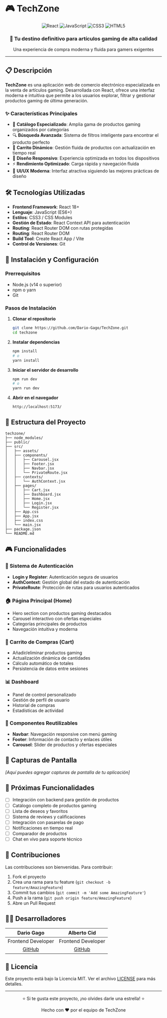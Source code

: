 # 🎮 TechZone

<div align="center">
  <img src="https://img.shields.io/badge/React-20232A?style=for-the-badge&logo=react&logoColor=61DAFB" alt="React">
  <img src="https://img.shields.io/badge/JavaScript-F7DF1E?style=for-the-badge&logo=javascript&logoColor=black" alt="JavaScript">
  <img src="https://img.shields.io/badge/CSS3-1572B6?style=for-the-badge&logo=css3&logoColor=white" alt="CSS3">
  <img src="https://img.shields.io/badge/HTML5-E34F26?style=for-the-badge&logo=html5&logoColor=white" alt="HTML5">
</div>

<div align="center">
  <h3>🚀 Tu destino definitivo para artículos gaming de alta calidad</h3>
  <p>Una experiencia de compra moderna y fluida para gamers exigentes</p>
</div>

---

## 📋 Descripción

**TechZone** es una aplicación web de comercio electrónico especializada en la venta de artículos gaming. Desarrollada con React, ofrece una interfaz moderna e intuitiva que permite a los usuarios explorar, filtrar y gestionar productos gaming de última generación.

### ✨ Características Principales

- 🎯 **Catálogo Especializado**: Amplia gama de productos gaming organizados por categorías
- 🔍 **Búsqueda Avanzada**: Sistema de filtros inteligente para encontrar el producto perfecto
- 🛒 **Carrito Dinámico**: Gestión fluida de productos con actualización en tiempo real
- 📱 **Diseño Responsivo**: Experiencia optimizada en todos los dispositivos
- ⚡ **Rendimiento Optimizado**: Carga rápida y navegación fluida
- 🎨 **UI/UX Moderna**: Interfaz atractiva siguiendo las mejores prácticas de diseño

## 🛠️ Tecnologías Utilizadas

- **Frontend Framework**: React 18+
- **Lenguaje**: JavaScript (ES6+)
- **Estilos**: CSS3 / CSS Modules
- **Gestión de Estado**: React Context API para autenticación
- **Routing**: React Router DOM con rutas protegidas
- **Routing**: React Router DOM
- **Build Tool**: Create React App / Vite
- **Control de Versiones**: Git

## 🚀 Instalación y Configuración

### Prerrequisitos

- Node.js (v14 o superior)
- npm o yarn
- Git

### Pasos de Instalación

1. **Clonar el repositorio**

   ```bash
   git clone https://github.com/Dario-Gago/TechZone.git
   cd techzone
   ```

2. **Instalar dependencias**

   ```bash
   npm install
   # o
   yarn install
   ```

3. **Iniciar el servidor de desarrollo**

   ```bash
   npm run dev
   # o
   yarn run dev
   ```

4. **Abrir en el navegador**
   ```
   http://localhost:5173/
   ```

## 📁 Estructura del Proyecto

```
techzone/
├── node_modules/
├── public/
├── src/
│   ├── assets/
│   ├── components/
│   │   ├── Carousel.jsx
│   │   ├── Footer.jsx
│   │   ├── Navbar.jsx
│   │   └── PrivateRoute.jsx
│   ├── contexts/
│   │   └── AuthContext.jsx
│   ├── pages/
│   │   ├── Cart.jsx
│   │   ├── Dashboard.jsx
│   │   ├── Home.jsx
│   │   ├── Login.jsx
│   │   └── Register.jsx
│   ├── App.css
│   ├── App.jsx
│   ├── index.css
│   └── main.jsx
├── package.json
└── README.md
```

## 🎮 Funcionalidades

### 🔐 Sistema de Autenticación

- **Login y Register**: Autenticación segura de usuarios
- **AuthContext**: Gestión global del estado de autenticación
- **PrivateRoute**: Protección de rutas para usuarios autenticados

### 🏠 Página Principal (Home)

- Hero section con productos gaming destacados
- Carousel interactivo con ofertas especiales
- Categorías principales de productos
- Navegación intuitiva y moderna

### 🛒 Carrito de Compras (Cart)

- Añadir/eliminar productos gaming
- Actualización dinámica de cantidades
- Cálculo automático de totales
- Persistencia de datos entre sesiones

### 📊 Dashboard

- Panel de control personalizado
- Gestión de perfil de usuario
- Historial de compras
- Estadísticas de actividad

### 🎨 Componentes Reutilizables

- **Navbar**: Navegación responsive con menú gaming
- **Footer**: Información de contacto y enlaces útiles
- **Carousel**: Slider de productos y ofertas especiales

## 🎨 Capturas de Pantalla

_[Aquí puedes agregar capturas de pantalla de tu aplicación]_

## 🔮 Próximas Funcionalidades

- [ ] Integración con backend para gestión de productos
- [ ] Catálogo completo de productos gaming
- [ ] Lista de deseos y favoritos
- [ ] Sistema de reviews y calificaciones
- [ ] Integración con pasarelas de pago
- [ ] Notificaciones en tiempo real
- [ ] Comparador de productos
- [ ] Chat en vivo para soporte técnico

## 🤝 Contribuciones

Las contribuciones son bienvenidas. Para contribuir:

1. Fork el proyecto
2. Crea una rama para tu feature (`git checkout -b feature/AmazingFeature`)
3. Commit tus cambios (`git commit -m 'Add some AmazingFeature'`)
4. Push a la rama (`git push origin feature/AmazingFeature`)
5. Abre un Pull Request

## 👨‍💻 Desarrolladores

<div align="center">

|             **Dario Gago**              |             **Alberto Cid**              |
| :-------------------------------------: | :--------------------------------------: |
|           Frontend Developer            |            Frontend Developer            |
| [GitHub](https://github.com/dario-gago) | [GitHub](https://github.com/alberto-cid) |

</div>

## 📝 Licencia

Este proyecto está bajo la Licencia MIT. Ver el archivo [LICENSE](LICENSE) para más detalles.

---

<div align="center">
  <p>⭐ Si te gusta este proyecto, ¡no olvides darle una estrella! ⭐</p>
  <p>Hecho con ❤️ por el equipo de TechZone</p>
</div>
